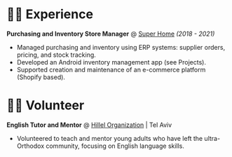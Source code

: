 # 👨‍💻 Experience

**Purchasing and Inventory Store Manager** @ [Super Home](https://www.superhome.co.il/) _(2018 - 2021)_

- Managed purchasing and inventory using ERP systems: supplier orders, pricing, and stock tracking.
- Developed an Android inventory management app (see Projects).
- Supported creation and maintenance of an e-commerce platform (Shopify based).

# 👨‍🏫 Volunteer

**English Tutor and Mentor** @ [Hillel Organization](https://hillel.org.il/) | Tel Aviv

- Volunteered to teach and mentor young adults who have left the ultra-Orthodox community, focusing on English language skills.
